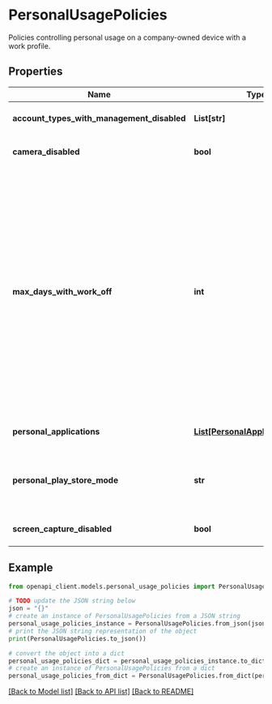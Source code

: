 # PersonalUsagePolicies

Policies controlling personal usage on a company-owned device with a work profile.

## Properties

Name | Type | Description | Notes
------------ | ------------- | ------------- | -------------
**account_types_with_management_disabled** | **List[str]** | Account types that can&#39;t be managed by the user. | [optional] 
**camera_disabled** | **bool** | If true, the camera is disabled on the personal profile. | [optional] 
**max_days_with_work_off** | **int** | Controls how long the work profile can stay off. The minimum duration must be at least 3 days. Other details are as follows: - If the duration is set to 0, the feature is turned off. - If the duration is set to a value smaller than the minimum duration, the feature returns an error. *Note:* If you want to avoid personal profiles being suspended during long periods of off-time, you can temporarily set a large value for this parameter. | [optional] 
**personal_applications** | [**List[PersonalApplicationPolicy]**](PersonalApplicationPolicy.md) | Policy applied to applications in the personal profile. | [optional] 
**personal_play_store_mode** | **str** | Used together with personalApplications to control how apps in the personal profile are allowed or blocked. | [optional] 
**screen_capture_disabled** | **bool** | If true, screen capture is disabled for all users. | [optional] 

## Example

```python
from openapi_client.models.personal_usage_policies import PersonalUsagePolicies

# TODO update the JSON string below
json = "{}"
# create an instance of PersonalUsagePolicies from a JSON string
personal_usage_policies_instance = PersonalUsagePolicies.from_json(json)
# print the JSON string representation of the object
print(PersonalUsagePolicies.to_json())

# convert the object into a dict
personal_usage_policies_dict = personal_usage_policies_instance.to_dict()
# create an instance of PersonalUsagePolicies from a dict
personal_usage_policies_from_dict = PersonalUsagePolicies.from_dict(personal_usage_policies_dict)
```
[[Back to Model list]](../README.md#documentation-for-models) [[Back to API list]](../README.md#documentation-for-api-endpoints) [[Back to README]](../README.md)


